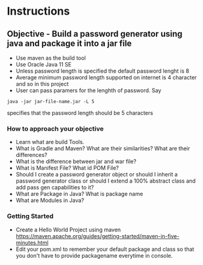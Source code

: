 # Instructions
## Objective -  Build a password generator using java and package it into a jar file

 - Use maven as the build tool
 - Use Oracle Java 11 SE
 - Unless password length is specified the default password lenght is 8
 - Average minimum password length supported on internet is 4 character and so in this project
 - User can pass paramers for the lenghth of password. Say
  ``` Shell
  java -jar jar-file-name.jar -L 5
  ```
  specifies that the password length should be 5 characters


  ### How to approach your objective
   - Learn what are build Tools.
   - What is Gradle and Maven? What are their similarities? What are their differences?
   - What is the difference between jar and war file?
   - What is Manifest File? What id POM File?
   - Should I create a password generator object or should I inherit a password generator class or should I extend a 100% abstract class and add pass gen capabilities to it?
   - What are Package in Java? What is package name 
   - What are Modules in Java?

### Getting Started

-   Create a Hello World Project using maven https://maven.apache.org/guides/getting-started/maven-in-five-minutes.html
-   Edit your pom.xml to remember your default package and class so that you don't have to provide packagename everytime in console.